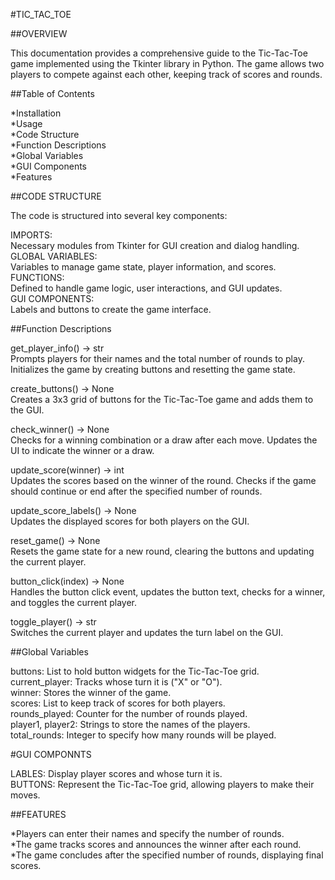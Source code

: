 #TIC_TAC_TOE

##OVERVIEW

This documentation provides a comprehensive guide to the Tic-Tac-Toe game implemented using the Tkinter library in Python. The game allows two players to compete against each other, keeping track of scores and rounds.

##Table of Contents

*Installation <br>
*Usage <br>
*Code Structure <br>
*Function Descriptions <br>
*Global Variables <br>
*GUI Components <br>
*Features <br>

##CODE STRUCTURE <br>


The code is structured into several key components: <br>

IMPORTS:<br>
Necessary modules from Tkinter for GUI creation and dialog handling. <br>
GLOBAL VARIABLES: <br>
Variables to manage game state, player information, and scores. <br>
FUNCTIONS:<br>
Defined to handle game logic, user interactions, and GUI updates. <br>
GUI COMPONENTS:<br>
Labels and buttons to create the game interface. <br>


##Function Descriptions


get_player_info() -> str <br>
Prompts players for their names and the total number of rounds to play. Initializes the game by creating buttons and resetting the game state. <br> 

create_buttons() -> None <br>
Creates a 3x3 grid of buttons for the Tic-Tac-Toe game and adds them to the GUI. <br>

check_winner() -> None <br>
Checks for a winning combination or a draw after each move. Updates the UI to indicate the winner or a draw. <br>

update_score(winner) -> int <br>
Updates the scores based on the winner of the round. Checks if the game should continue or end after the specified number of rounds. <br>

update_score_labels() -> None <br>
Updates the displayed scores for both players on the GUI.<br>

reset_game() -> None <br>
Resets the game state for a new round, clearing the buttons and updating the current player. <br>

button_click(index) -> None <br>
Handles the button click event, updates the button text, checks for a winner, and toggles the current player. <br>

toggle_player() -> str <br>
Switches the current player and updates the turn label on the GUI. <br>


##Global Variables <br>


buttons: List to hold button widgets for the Tic-Tac-Toe grid. <br>
current_player: Tracks whose turn it is ("X" or "O"). <br>
winner: Stores the winner of the game. <br>
scores: List to keep track of scores for both players.<br>
rounds_played: Counter for the number of rounds played. <br>
player1, player2: Strings to store the names of the players. <br>
total_rounds: Integer to specify how many rounds will be played.<br>


#GUI COMPONNTS <br>


LABLES: Display player scores and whose turn it is. <br>
BUTTONS: Represent the Tic-Tac-Toe grid, allowing players to make their moves. <br>


##FEATURES


*Players can enter their names and specify the number of rounds. <br>
*The game tracks scores and announces the winner after each round. <br>
*The game concludes after the specified number of rounds, displaying final scores. <br>


